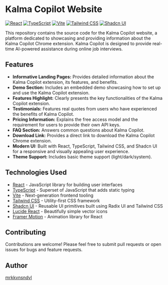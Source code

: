 # Kalma Copilot Website

[![React](https://img.shields.io/badge/built%20with-React-61DAFB)](https://react.dev/)
[![TypeScript](https://img.shields.io/badge/built%20with-TypeScript-007ACC)](https://www.typescriptlang.org/)
[![Vite](https://img.shields.io/badge/built%20with-Vite-646CFF)](https://vitejs.dev/)
[![Tailwind CSS](https://img.shields.io/badge/built%20with-Tailwind_CSS-38B2AC)](https://tailwindcss.com/)
[![Shadcn UI](https://img.shields.io/badge/built%20with-Shadcn_UI-000000?style=flat&logo=shadcn-ui)](https://ui.shadcn.com/)

This repository contains the source code for the Kalma Copilot website, a platform dedicated to showcasing and providing information about the Kalma Copilot Chrome extension. Kalma Copilot is designed to provide real-time AI-powered assistance during online job interviews.

## Features

* **Informative Landing Pages:** Provides detailed information about the Kalma Copilot extension, its features, and benefits.
* **Demo Section:** Includes an embedded demo showcasing how to set up and use the Kalma Copilot extension.
* **Features Highlight:** Clearly presents the key functionalities of the Kalma Copilot extension.
* **Testimonials:** Features real quotes from users who have experienced the benefits of Kalma Copilot.
* **Pricing Information:** Explains the free access model and the requirement for users to provide their own API keys.
* **FAQ Section:** Answers common questions about Kalma Copilot.
* **Download Link:** Provides a direct link to download the Kalma Copilot Chrome extension.
* **Modern UI:** Built with React, TypeScript, Tailwind CSS, and Shadcn UI for a responsive and visually appealing user experience.
* **Theme Support:** Includes basic theme support (light/dark/system).

## Technologies Used

* [React](https://react.dev/) - JavaScript library for building user interfaces
* [TypeScript](https://www.typescriptlang.org/) - Superset of JavaScript that adds static typing
* [Vite](https://vitejs.dev/) - Next-generation frontend tooling
* [Tailwind CSS](https://tailwindcss.com/) - Utility-first CSS framework
* [Shadcn UI](https://ui.shadcn.com/) - Reusable UI primitives built using Radix UI and Tailwind CSS
* [Lucide React](https://lucide.dev/) - Beautifully simple vector icons
* [Framer Motion](https://www.framer.com/motion/) - Animation library for React

## Contributing

Contributions are welcome! Please feel free to submit pull requests or open issues for bugs and feature requests.

## Author

[mrkkvnsndvl](https://github.com/mrkkvnsndvl)
